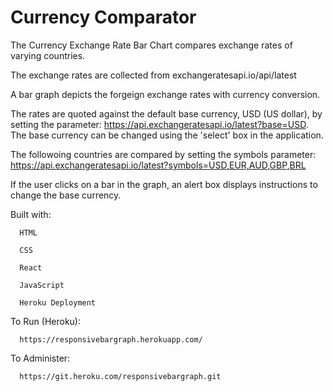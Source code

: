 Currency Comparator
===================

The Currency Exchange Rate Bar Chart compares exchange rates of varying countries.

The exchange rates are collected from exchangeratesapi.io/api/latest

A bar graph depicts the forgeign exchange rates with currency conversion.

The rates are quoted against the default base currency, USD (US dollar), by setting the parameter:
https://api.exchangeratesapi.io/latest?base=USD. The base currency can be changed using the 'select' box in the application.

The followoing countries are compared by setting the symbols parameter:
https://api.exchangeratesapi.io/latest?symbols=USD,EUR,AUD,GBP,BRL

If the user clicks on a bar in the graph, an alert box displays instructions to change the base currency.


Built with:


      HTML

      CSS

      React

      JavaScript

      Heroku Deployment
   

To Run (Heroku):
   

      https://responsivebargraph.herokuapp.com/     
      
      
To Administer:


      https://git.heroku.com/responsivebargraph.git

